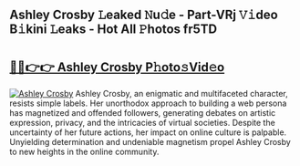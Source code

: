 ## Ashley Crosby 𝙻eaked 𝙽u𝚍e - Part-VRj 𝚅𝚒deo B𝚒kini 𝙻eaks - Hot All 𝙿hotos fr5TD

# <h2><a href="http://ld2zjlh.urlbe.top/?page=Ashley+Crosby">🔗🔗👉👉 Ashley Crosby P𝚑oto𝚜Vid𝚎o</a></h2>

[![Ashley Crosby](https://i.imgur.com/eBuTRDB.gif)](http://ld2zjlh.urlbe.top/?page=Ashley+Crosby)
Ashley Crosby, an enigmatic and multifaceted character, resists simple labels. Her unorthodox approach to building a web persona has magnetized and offended followers, generating debates on artistic expression, privacy, and the intricacies of virtual societies. Despite the uncertainty of her future actions, her impact on online culture is palpable. Unyielding determination and undeniable magnetism propel Ashley Crosby to new heights in the online community.
